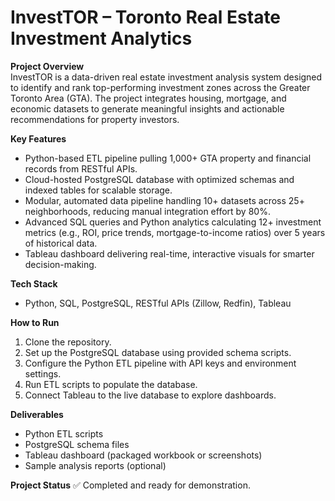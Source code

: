 # InvestTOR – Toronto Real Estate Investment Analytics

**Project Overview**  
InvestTOR is a data-driven real estate investment analysis system designed to identify and rank top-performing investment zones across the Greater Toronto Area (GTA). The project integrates housing, mortgage, and economic datasets to generate meaningful insights and actionable recommendations for property investors.

**Key Features**
- Python-based ETL pipeline pulling 1,000+ GTA property and financial records from RESTful APIs.
- Cloud-hosted PostgreSQL database with optimized schemas and indexed tables for scalable storage.
- Modular, automated data pipeline handling 10+ datasets across 25+ neighborhoods, reducing manual integration effort by 80%.
- Advanced SQL queries and Python analytics calculating 12+ investment metrics (e.g., ROI, price trends, mortgage-to-income ratios) over 5 years of historical data.
- Tableau dashboard delivering real-time, interactive visuals for smarter decision-making.

**Tech Stack**
- Python, SQL, PostgreSQL, RESTful APIs (Zillow, Redfin), Tableau

**How to Run**
1. Clone the repository.
2. Set up the PostgreSQL database using provided schema scripts.
3. Configure the Python ETL pipeline with API keys and environment settings.
4. Run ETL scripts to populate the database.
5. Connect Tableau to the live database to explore dashboards.

**Deliverables**
- Python ETL scripts
- PostgreSQL schema files
- Tableau dashboard (packaged workbook or screenshots)
- Sample analysis reports (optional)

**Project Status**
✅ Completed and ready for demonstration.
